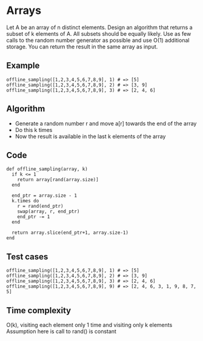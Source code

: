# Arrays
Let A be an array of n distinct elements. Design an algorithm that returns a subset of k elements of A. All subsets should be equally likely. Use as few calls to the random number generator as possible and use O(1) additional storage. You can return the result in the same array as input.

## Example
```
offline_sampling([1,2,3,4,5,6,7,8,9], 1) # => [5]
offline_sampling([1,2,3,4,5,6,7,8,9], 2) # => [3, 9]
offline_sampling([1,2,3,4,5,6,7,8,9], 3) # => [2, 4, 6]
```

## Algorithm
- Generate a random number r and move a[r] towards the end of the array
- Do this k times
- Now the result is available in the last k elements of the array

## Code
```
def offline_sampling(array, k)
  if k <= 1
    return array[rand(array.size)]
  end

  end_ptr = array.size - 1
  k.times do
    r = rand(end_ptr)
    swap(array, r, end_ptr)
    end_ptr -= 1
  end

  return array.slice(end_ptr+1, array.size-1)
end
```

## Test cases
```
offline_sampling([1,2,3,4,5,6,7,8,9], 1) # => [5]
offline_sampling([1,2,3,4,5,6,7,8,9], 2) # => [3, 9]
offline_sampling([1,2,3,4,5,6,7,8,9], 3) # => [2, 4, 6]
offline_sampling([1,2,3,4,5,6,7,8,9], 9) # => [2, 4, 6, 3, 1, 9, 8, 7, 5]
```

## Time complexity
O(k), visiting each element only 1 time and visiting only k elements
Assumption here is call to rand() is constant
